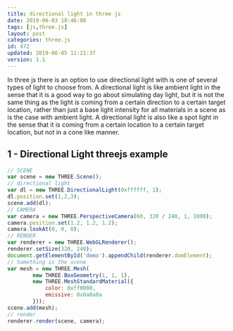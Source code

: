 ```yaml
---
title: directional light in three js
date: 2019-06-03 18:46:00
tags: [js,three.js]
layout: post
categories: three.js
id: 472
updated: 2019-06-05 11:21:37
version: 1.1
---
```


In three js there is an option to use directional light with is one of several types of light to choose from. A directional light is like ambient light in the sense that it is a good way to go about simulating day light, but it is not the same thing as the light is coming from a certain direction to a certain target location, rather than just a base light intensity for all materials in a scene as is the case with ambient light. A directional light is also like a spot light in the sense that it is coming from a certain location to a certain target location, but not in a cone like manner.

<!-- more -->

## 1 - Directional Light threejs example


```js
// SCENE
var scene = new THREE.Scene();
// directional light
var dl = new THREE.DirectionalLight(0xffffff, 1);
dl.position.set(1,2,3);
scene.add(dl);
// CAMERA
var camera = new THREE.PerspectiveCamera(60, 320 / 240, 1, 1000);
camera.position.set(1.2, 1.2, 1.2);
camera.lookAt(0, 0, 0);
// RENDER
var renderer = new THREE.WebGLRenderer();
renderer.setSize(320, 240);
document.getElementById('demo').appendChild(renderer.domElement);
// Something in the scene
var mesh = new THREE.Mesh(
        new THREE.BoxGeometry(1, 1, 1),
        new THREE.MeshStandardMaterial({
            color: 0xff0000,
            emissive: 0x0a0a0a
        }));
scene.add(mesh);
// render
renderer.render(scene, camera);
```